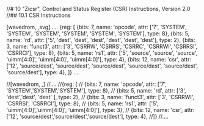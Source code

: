 //# 10 "Zicsr", Control and Status Register (CSR) Instructions, Version 2.0
//## 10.1 CSR Instructions

[wavedrom, ,svg]
....
{reg: [
{bits: 7,  name: 'opcode', attr: ['7', 'SYSTEM', 'SYSTEM', 'SYSTEM', 'SYSTEM', 'SYSTEM', 'SYSTEM'], type: 8},
{bits: 5,  name: 'rd',     attr: ['5', 'dest', 'dest', 'dest', 'dest', 'dest', 'dest'], type: 2},
{bits: 3,  name: 'funct3', attr: ['3', 'CSRRW', 'CSRRS', 'CSRRC', 'CSRRWI', 'CSRRSI', 'CSRRCI'], type: 8},
{bits: 5,  name: 'rs1',    attr: ['5', 'source', 'source', 'source', 'uimm[4:0]', 'uimm[4:0]', 'uimm[4:0]'], type: 4},
{bits: 12, name: 'csr',    attr: ['12', 'source/dest', 'source/dest', 'source/dest', 'source/dest', 'source/dest', 'source/dest'], type: 4},
]}
....

//[wavedrom, ,]
//....
//{reg: [
//  {bits: 7,  name: 'opcode', attr: ['7', 'SYSTEM','SYSTEM','SYSTEM'],     type: 8},
//  {bits: 5,  name: 'rd',     attr: ['3', 'dest','dest', 'dest' ],       type: 2},
//  {bits: 3,  name: 'funct3',  attr: ['3', 'CSRRWI', 'CSRRSI', 'CSRRCI'], type: 8},
//  {bits: 5,  name: 'rs1',    attr: ['5', 'uimm[4:0]','uimm[4:0]', 'uimm[4:0]'],   type: 3},
//  {bits: 12, name: 'csr',    attr: ['12', 'source/dest','source/dest','source/dest'], type: 4},
//]}
//....
